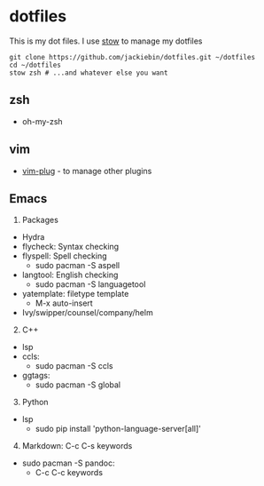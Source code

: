 # dotfiles
This is my dot files.
I use [stow](https://www.gnu.org/software/stow/) to manage my dotfiles
```
git clone https://github.com/jackiebin/dotfiles.git ~/dotfiles
cd ~/dotfiles
stow zsh # ...and whatever else you want
```
## zsh
- oh-my-zsh

## vim
- [vim-plug](https://github.com/junegunn/vim-plug) - to manage other plugins

## Emacs
1. Packages
- Hydra
- flycheck: Syntax checking
- flyspell: Spell checking
    - sudo pacman -S aspell
- langtool: English checking
    - sudo pacman -S languagetool
- yatemplate: filetype template
    - M-x auto-insert
- Ivy/swipper/counsel/company/helm
2. C++
- lsp
- ccls:
    - sudo pacman -S ccls
- ggtags:
    - sudo pacman -S global
3. Python
- lsp
    - sudo pip install 'python-language-server[all]'
4. Markdown: C-c C-s keywords
- sudo pacman -S pandoc:
    - C-c C-c keywords
